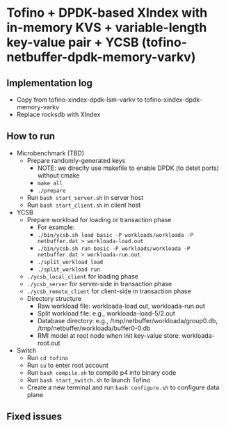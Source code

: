 # Tofino + DPDK-based XIndex with in-memory KVS + variable-length key-value pair + YCSB (tofino-netbuffer-dpdk-memory-varkv)

## Implementation log

- Copy from tofino-xindex-dpdk-lsm-varkv to tofino-xindex-dpdk-memory-varkv
- Replace rocksdb with XIndex

## How to run

- Microbenchmark (TBD)
	- Prepare randomly-generated keys
		+ NOTE: we direclty use makefile to enable DPDK (to detet ports) without cmake
		+ `make all`
		+ `./prepare`
	- Run `bash start_server.sh` in server host
	- Run `bash start_client.sh` in client host
- YCSB
	- Prepare workload for loading or transaction phase
		+ For example:
		+ `./bin/ycsb.sh load basic -P workloads/workloada -P netbuffer.dat > workloada-load.out`
		+ `./bin/ycsb.sh run basic -P workloads/workloada -P netbuffer.dat > workloada-run.out`
		+ `./split_workload load`
		+ `./split_workload run`
	- `./ycsb_local_client` for loading phase
	- `./ycsb_server` for server-side in transaction phase
	- `./ycsb_remote_client` for client-side in transaction phase
	- Directory structure
		+ Raw workload file: workloada-load.out, workloada-run.out
		+ Split workload file: e.g., workloada-load-5/2.out
		+ Database directory: e.g., /tmp/netbuffer/workloada/group0.db, /tmp/netbuffer/workloada/buffer0-0.db
		+ RMI model at root node when init key-value store: workloada-root.out
- Switch
	- Run `cd tofino`
	+ Run `su` to enter root account
	+ Run `bash compile.sh` to compile p4 into binary code
	+ Run `bash start_switch.sh` to launch Tofino
	+ Create a new terminal and run `bash configure.sh` to configure data plane

## Fixed issues
